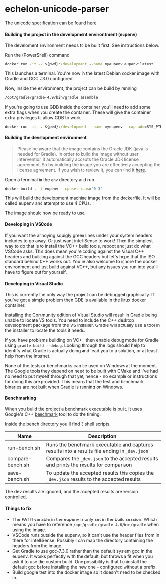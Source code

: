 # echelon-unicode-parser

The unicode specification can be found [here](http://www.unicode.org/versions/latest/)

#### Building the project in the development environtment (eupenv)
The develoment environment needs to be built first. See instructions below.

Run the (PowerShell) command
```cmd
docker run -it -v ${pwd}:/development --name myeupenv eupenv:latest
```
This launches a terminal. You're now in the latest Debian docker image with Gradle and GCC 7.3.0 configured.

Now, inside the environment, the project can be build by running
```cmd
/opt/gradle/gradle-4.9/bin/gradle assemble
```

If you're going to use GDB inside the container you'll need to add some extra flags when you create the container.
These will give the container extra privileges to allow GDB to work
```cmd
docker run -it -v ${pwd}:/development --name myeupenv --cap-add=SYS_PTRACE --security-opt seccomp=unconfined eupenv:latest
```

#### Building the development environment
>Please be aware that the image contains the Oracle JDK (java is needed for Gradle). In order to build the image without user intervention it automatically accepts the Oracle JDK license agreement. So by building the image you are effectively accepting the license agreement. If you wish to review it, you can find it [here](http://www.oracle.com/technetwork/java/javase/terms/license/index.html).

Open a terminal in the ```env``` directory and run
```cmd
docker build . -t eupenv --cpuset-cpus="0-3"
```
This will build the development machine image from the dockerfile. It will be called eupenv and attempt to use 4 CPUs.

The image should now be ready to use.

#### Developing in VSCode

If you want the annoying squigly green lines under your system headers includes to go away. Or just want intelliSense to work! Then the simplest way to do that is to install the VC++ build tools, reboot and just do what VSCode asks.
This does mean you're coding against the Visual C++ headers and building against the GCC headers but let's hope that the ISO standard behind C++ works out. You're also welcome to ignore the docker environment and just build against VC++, but any issues you run into you'll have to figure out for yourself.

#### Developing in Visual Studio

This is currently the only way the project can be debugged graphically. If you've got a simple problem then GDB is available in the linux docker container.

Installing the Community edition of Visual Studio will result in Gradle being unable to locate VS tools. You need to include the C++ desktop development package from the VS installer. Gradle will actually use a tool in the installer to locate the tools it needs.

If you have problems building on VC++ then enable debug mode for Gradle using `gradle build --debug`. Looking through the logs should help to identify what Gradle is actually doing and lead you to a solution, or at least help from the internet.

None of the tests or benchmarks can be used on Windows at the moment. The Google tools they depend on need to be built with CMake and I've had no need to put myself through that yet, hence - no example or instructions for doing this are provided. This means that the test and benchmark binaries are not built when Gradle is running on Windows.

#### Benchmarking

When you build the project a benchmark executable is built. It uses Google's C++ [benchmark](https://github.com/google/benchmark) tool to do the timing.

Inside the bench directory you'll find 3 shell scripts.

| Name             | Description                                                                                  |
|------------------|----------------------------------------------------------------------------------------------|
| run-bench.sh     | Runs the benchmark executable and captures results into a results file ending in `_dev.json` |
| compare-bench.sh | Compares the `_dev.json` to the accepted results and prints the results for comparison       |
| save-bench.sh    | To update the accepted results this copies the `_dev.json` results to the accepted results   |

The dev results are ignored, and the accepted results are version controlled.

#### Things to fix
- The PATH variable in the eupenv is only set in the build session. Which means you have to reference ```/opt/gradle/gradle-4.6/bin/gradle``` when using the image.
- VSCode runs outside the eupenv, so it can't use the header files from in there for intelliSense. Possibly I can map the directory containing the headers from the image.
- Get Gradle to use gcc-7.3.0 rather than the default system gcc in the eupenv. It works perfectly with the default, but throws a fit when you ask it to use the custom build. One possibility is that I uninstall the default gcc before installing the new one - configured without a prefix.
- Build google test into the docker image so it doesn't need to be checked in.
